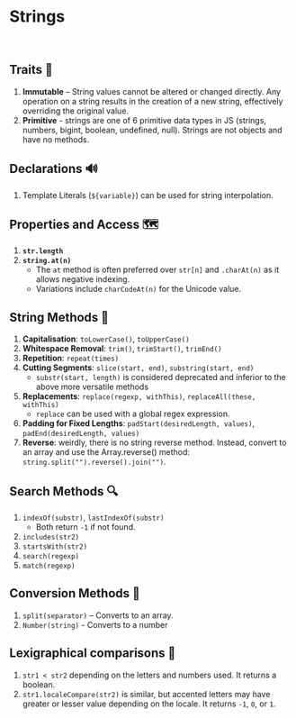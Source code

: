 # Strings

<br>

## Traits 🧠

1. **Immutable** – String values cannot be altered or changed directly. Any operation on a string results in the creation of a new string, effectively overriding the original value.
1. **Primitive** - strings are one of 6 primitive data types in JS (strings, numbers, bigint, boolean, undefined, null). Strings are not objects and have no methods.

## Declarations 🔊

1. Template Literals (`${variable}`) can be used for string interpolation.

## Properties and Access 🗺️

1. **`str.length`**
1. **`string.at(n)`**
   - The `at` method is often preferred over `str[n]` and `.charAt(n)` as it allows negative indexing.
   - Variations include `charCodeAt(n)` for the Unicode value.

## String Methods 👷

1. **Capitalisation**: `toLowerCase()`, `toUpperCase()`
1. **Whitespace Removal**: `trim()`, `trimStart()`, `trimEnd()`
1. **Repetition**: `repeat(times)`
1. **Cutting Segments**: `slice(start, end)`, `substring(start, end)`
   - `substr(start, length)` is considered deprecated and inferior to the above more versatile methods
1. **Replacements**: `replace(regexp, withThis)`, `replaceAll(these, withThis)`
   - `replace` can be used with a global regex expression.
1. **Padding for Fixed Lengths**: `padStart(desiredLength, values)`, `padEnd(desiredLength, values)`
1. **Reverse**: weirdly, there is no string reverse method. Instead, convert to an array and use the Array.reverse() method: `string.split("").reverse().join("")`.

## Search Methods 🔍

1. `indexOf(substr)`, `lastIndexOf(substr)`
   - Both return `-1` if not found.
1. `includes(str2)`
1. `startsWith(str2)`
1. `search(regexp)`
1. `match(regexp)`

## Conversion Methods 🎰

1. `split(separator)` – Converts to an array.
1. `Number(string)` - Converts to a number

## Lexigraphical comparisons 🧪

1. `str1 < str2` depending on the letters and numbers used. It returns a boolean.
1. `str1.localeCompare(str2)` is similar, but accented letters may have greater or lesser value depending on the locale. It returns `-1`, `0`, or `1`.
